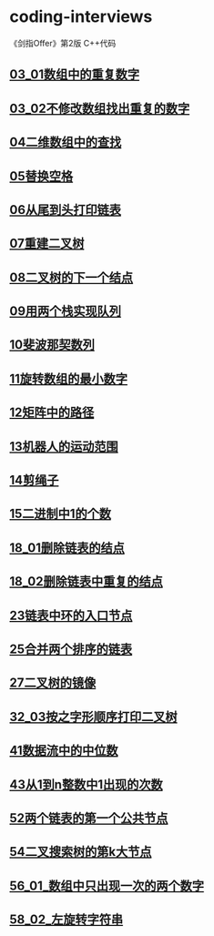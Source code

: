 # coding-interviews
《剑指Offer》第2版 C++代码 

## [03_01数组中的重复数字](03_01_DuplicationInArray/FindDuplication.cpp)
## [03_02不修改数组找出重复的数字](03_02_DuplicationInArrayNoEdit/FindDuplicationNoEdit.cpp)
## [04二维数组中的查找](04_FindInPartiallySortedMatrix/FindInPartiallySortedMatrix.cpp)
## [05替换空格](04_FindInPartiallySortedMatrix/ReplaceSpaces.cpp)
## [06从尾到头打印链表](06_PrintListInReversedOrder/PrintListInReversedOrder.cpp)
## [07重建二叉树](06_PrintListInReversedOrder/ConstructBinaryTree.cpp)
## [08二叉树的下一个结点](08_NextNodeInBinaryTrees/NextNodeInBinaryTrees.cpp)
## [09用两个栈实现队列](09_QueueWithTwoStacks/QueueWithTwoStacks.cpp)
## [10斐波那契数列](10_Fibonacci/Fibonacci.cpp)
## [11旋转数组的最小数字](11_MinNumberInRotatedArray/MinNumberInRotatedArray.cpp)
## [12矩阵中的路径](12_StringPathInMatrix/StringPathInMatrix.cpp)
## [13机器人的运动范围](13_RobotMove/RobotMove.cpp)
## [14剪绳子](14_CuttingRope/CuttingRope.cpp)
## [15二进制中1的个数](15_NumberOf1InBinary/NumberOf1InBinary.cpp)
## [18_01删除链表的结点](18_01_DeleteDuplicatedNode/DeleteNodeInList.cpp)
## [18_02删除链表中重复的结点](18_02_DeleteDuplicatedNode/DeleteDuplicatedNode.cpp)
## [23链表中环的入口节点](23_EntryNodeInListLoop/EntryNodeInListLoop.cpp)
## [25合并两个排序的链表](25_MergeSortedLists/MergeSortedLists.cpp)
## [27二叉树的镜像](27_MirrorOfBinaryTree/MirrorOfBinaryTree.cpp)
## [32_03按之字形顺序打印二叉树](32_03_PrintTreesInZigzag/PrintTreesInZigzag.cpp)
## [41数据流中的中位数](41_StreamMedian/StreamMedian.cpp)
## [43从1到n整数中1出现的次数](41_StreamMedian/NumberOf1.cpp)
## [52两个链表的第一个公共节点](52_FirstCommonNodesInLists/FirstCommonNodesInLists.cpp)
## [54二叉搜索树的第k大节点](54_KthNodeInBST/KthNodeInBST.cpp)
## [56_01_数组中只出现一次的两个数字](56_01_NumbersAppearOnce/NumbersAppearOnce.cpp)
## [58_02_左旋转字符串](58_02_LeftRotateString/LeftRotateString.cpp)